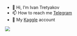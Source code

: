 - 👋 Hi, I’m Ivan Tretyakov
- 📫 How to reach me [Telegram](https://t.me/Ivan_Tretiyakov)
- 🌱 My [Kaggle](https://www.kaggle.com/hopeofchange) account

  
![](https://komarev.com/ghpvc/?username=your-github-Attractive-Data)

<!---
Attractive-Data/Attractive-Data is a ✨ special ✨ repository because its `README.md` (this file) appears on your GitHub profile.
You can click the Preview link to take a look at your changes.
--->
